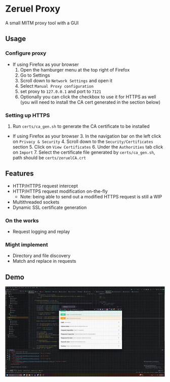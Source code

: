 # Zeruel Proxy

A small MITM proxy tool with a GUI

## Usage
### Configure proxy
- If using Firefox as your browser
  1. Open the hamburger menu at the top right of Firefox
  2. Go to Settings
  3. Scroll down to `Network Settings` and open it
  4. Select `Manual Proxy configuration`
  5. set proxy to `127.0.0.1` and port to `7121`
  6. Optionally you can click the checkbox to use it for HTTPS as well (you will need to install the CA cert generated in the section below)

### Setting up HTTPS
1. Run `certs/ca_gen.sh` to generate the CA certificate to be installed
- If using Firefox as your browser
  3. In the navigation bar on the left click on `Privacy & Security`
  4. Scroll down to the `Security/Certificates` section
  5. Click on `View Certificates`
  6. Under the `Authorities` tab click on `Import`
  7. Select the certificate file generated by `certs/ca_gen.sh`, path should be `certs/zeruelCA.crt`
  

## Features

- HTTP/HTTPS request intercept
- HTTP/HTTPS request modification on-the-fly
  - Note: being able to send out a modified HTTPS request is still a WIP
- Multithreaded sockets
- Dynamic SSL certificate generation 

### On the works
- Request logging and replay

### Might implement
- Directory and file discovery
- Match and replace in requests

## Demo

![demo](./media/demo.gif)

